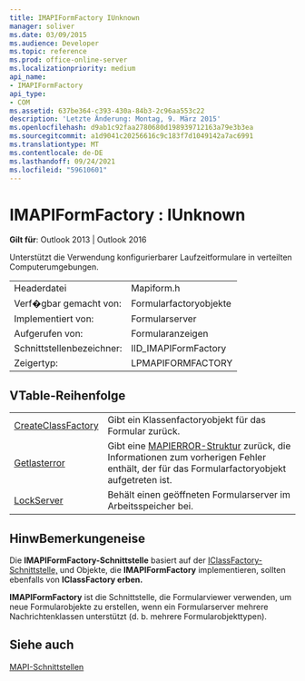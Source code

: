 ```yaml
---
title: IMAPIFormFactory IUnknown
manager: soliver
ms.date: 03/09/2015
ms.audience: Developer
ms.topic: reference
ms.prod: office-online-server
ms.localizationpriority: medium
api_name:
- IMAPIFormFactory
api_type:
- COM
ms.assetid: 637be364-c393-430a-84b3-2c96aa553c22
description: 'Letzte Änderung: Montag, 9. März 2015'
ms.openlocfilehash: d9ab1c92faa2780680d198939712163a79e3b3ea
ms.sourcegitcommit: a1d9041c20256616c9c183f7d1049142a7ac6991
ms.translationtype: MT
ms.contentlocale: de-DE
ms.lasthandoff: 09/24/2021
ms.locfileid: "59610601"
---
```

# <a name="imapiformfactory--iunknown"></a>IMAPIFormFactory : IUnknown

  
  
**Gilt für**: Outlook 2013 | Outlook 2016 
  
Unterstützt die Verwendung konfigurierbarer Laufzeitformulare in verteilten Computerumgebungen. 
  
|||
|:-----|:-----|
|Headerdatei  <br/> |Mapiform.h  <br/> |
|Verf�gbar gemacht von:  <br/> |Formularfactoryobjekte  <br/> |
|Implementiert von:  <br/> |Formularserver  <br/> |
|Aufgerufen von:  <br/> |Formularanzeigen  <br/> |
|Schnittstellenbezeichner:  <br/> |IID_IMAPIFormFactory  <br/> |
|Zeigertyp:  <br/> |LPMAPIFORMFACTORY  <br/> |
   
## <a name="vtable-order"></a>VTable-Reihenfolge

|||
|:-----|:-----|
|[CreateClassFactory](imapiformfactory-createclassfactory.md) <br/> |Gibt ein Klassenfactoryobjekt für das Formular zurück.  <br/> |
|[Getlasterror](imapiformfactory-getlasterror.md) <br/> |Gibt eine [MAPIERROR-Struktur](mapierror.md) zurück, die Informationen zum vorherigen Fehler enthält, der für das Formularfactoryobjekt aufgetreten ist.  <br/> |
|[LockServer](imapiformfactory-lockserver.md) <br/> |Behält einen geöffneten Formularserver im Arbeitsspeicher bei.  <br/> |
   
## <a name="remarks"></a>HinwBemerkungeneise

Die **IMAPIFormFactory-Schnittstelle** basiert auf der [IClassFactory-Schnittstelle,](https://msdn.microsoft.com/library/ms694364%28VS.85%29.aspx) und Objekte, die **IMAPIFormFactory** implementieren, sollten ebenfalls von **IClassFactory erben.**
  
 **IMAPIFormFactory** ist die Schnittstelle, die Formularviewer verwenden, um neue Formularobjekte zu erstellen, wenn ein Formularserver mehrere Nachrichtenklassen unterstützt (d. b. mehrere Formularobjekttypen). 
  
## <a name="see-also"></a>Siehe auch



[MAPI-Schnittstellen](mapi-interfaces.md)

